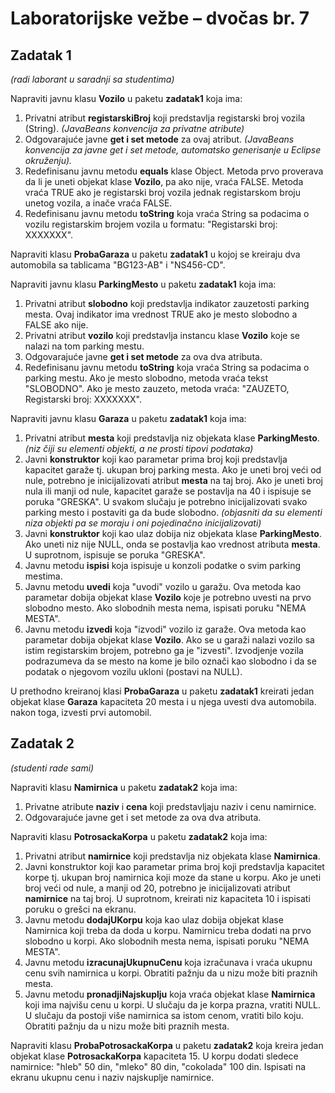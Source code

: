 # Laboratorijske vežbe – dvočas br. 7

## Zadatak 1
*(radi laborant u saradnji sa studentima)*

Napraviti javnu klasu **Vozilo** u paketu **zadatak1** koja ima:
1. Privatni atribut **registarskiBroj** koji predstavlja registarski broj vozila (String). *(JavaBeans konvencija za privatne atribute)*
2. Odgovarajuće javne **get i set metode** za ovaj atribut. *(JavaBeans konvencija za javne get i set metode, automatsko generisanje u Eclipse okruženju).*
3. Redefinisanu javnu metodu **equals** klase Object. Metoda prvo proverava da li je uneti objekat klase **Vozilo**, pa ako nije, vraća FALSE. Metoda vraća TRUE ako je registarski broj vozila jednak registarskom broju unetog vozila, a inače vraća FALSE.
4. Redefinisanu javnu metodu **toString** koja vraća String sa podacima o vozilu registarskim brojem vozila u formatu: "Registarski broj: XXXXXXX".

Napraviti klasu **ProbaGaraza** u paketu **zadatak1** u kojoj se kreiraju dva automobila sa tablicama "BG123-AB" i "NS456-CD".

Napraviti javnu klasu **ParkingMesto** u paketu **zadatak1** koja ima:
1. Privatni atribut **slobodno** koji predstavlja indikator zauzetosti parking mesta. Ovaj indikator ima vrednost TRUE ako je mesto slobodno a FALSE ako nije. 
2. Privatni atribut **vozilo** koji predstavlja instancu klase **Vozilo** koje se nalazi na tom parking mestu.
3. Odgovarajuće javne **get i set metode** za ova dva atributa.
4. Redefinisanu javnu metodu **toString** koja vraća String sa podacima o parking mestu. Ako je mesto slobodno, metoda vraća tekst "SLOBODNO". Ako je mesto zauzeto, metoda vraća: "ZAUZETO, Registarski broj: XXXXXXX".

Napraviti javnu klasu **Garaza** u paketu **zadatak1** koja ima:
1. Privatni atribut **mesta** koji predstavlja niz objekata klase **ParkingMesto**. *(niz čiji su elementi objekti, a ne prosti tipovi podataka)*
2. Javni **konstruktor** koji kao parametar prima broj koji predstavlja kapacitet garaže tj. ukupan broj parking mesta. Ako je uneti broj veći od nule, potrebno je inicijalizovati atribut **mesta** na taj broj. Ako je uneti broj nula ili manji od nule, kapacitet garaže se postavlja na 40 i ispisuje se poruka "GRESKA". U svakom slučaju je potrebno inicijalizovati svako parking mesto i postaviti ga da bude slobodno. *(objasniti da su elementi niza objekti pa se moraju i oni pojedinačno inicijalizovati)*
3. Javni **konstruktor** koji kao ulaz dobija niz objekata klase **ParkingMesto**. Ako uneti niz nije NULL, onda se postavlja kao vrednost atributa **mesta**. U suprotnom, ispisuje se poruka "GRESKA".
4. Javnu metodu **ispisi** koja ispisuje u konzoli podatke o svim parking mestima. 
5. Javnu metodu **uvedi** koja "uvodi" vozilo u garažu. Ova metoda kao parametar dobija objekat klase **Vozilo** koje je potrebno uvesti na prvo slobodno mesto. Ako slobodnih mesta nema, ispisati poruku "NEMA MESTA".
6. Javnu metodu **izvedi** koja "izvodi" vozilo iz garaže. Ova metoda kao parametar dobija objekat klase **Vozilo**. Ako se u garaži nalazi vozilo sa istim registarskim brojem, potrebno ga je "izvesti". Izvodjenje vozila podrazumeva da se mesto na kome je bilo označi kao slobodno i da se podatak o njegovom vozilu ukloni (postavi na NULL).

U prethodno kreiranoj klasi **ProbaGaraza** u paketu **zadatak1** kreirati jedan objekat klase **Garaza** kapaciteta 20 mesta i u njega uvesti dva automobila. nakon toga, izvesti prvi automobil. 

## Zadatak 2
*(studenti rade sami)*

Napraviti klasu **Namirnica** u paketu **zadatak2** koja ima:
1. Privatne atribute **naziv** i **cena** koji predstavljaju naziv i cenu namirnice.
2. Odgovarajuće javne get i set metode za ova dva atributa.

Napraviti klasu **PotrosackaKorpa** u paketu **zadatak2** koja ima:
1. Privatni atribut **namirnice** koji predstavlja niz objekata klase **Namirnica**.
2. Javni konstruktor koji kao parametar prima broj koji predstavlja kapacitet korpe tj. ukupan broj namirnica koji moze da stane u korpu. Ako je uneti broj veći od nule, a manji od 20, potrebno je inicijalizovati atribut **namirnice** na taj broj. U suprotnom, kreirati niz kapaciteta 10 i ispisati poruku o grešci na ekranu.
3. Javnu metodu **dodajUKorpu** koja kao ulaz dobija objekat klase Namirnica koji treba da doda u korpu. Namirnicu treba dodati na prvo slobodno u korpi. Ako slobodnih mesta nema, ispisati poruku "NEMA MESTA".
4. Javnu metodu **izracunajUkupnuCenu** koja izračunava i vraća ukupnu cenu svih namirnica u korpi. Obratiti pažnju da u nizu može biti praznih mesta.
5. Javnu metodu **pronadjiNajskuplju** koja vraća objekat klase **Namirnica** koji ima najvišu cenu u korpi. U slučaju da je korpa prazna, vratiti NULL. U slučaju da postoji više namirnica sa istom cenom, vratiti bilo koju. Obratiti pažnju da u nizu može biti praznih mesta.

Napraviti klasu **ProbaPotrosackaKorpa** u paketu **zadatak2** koja kreira jedan objekat klase **PotrosackaKorpa** kapaciteta 15. U korpu dodati sledece namirnice: "hleb" 50 din, "mleko" 80 din, "cokolada" 100 din. Ispisati na ekranu ukupnu cenu i naziv najskuplje namirnice.